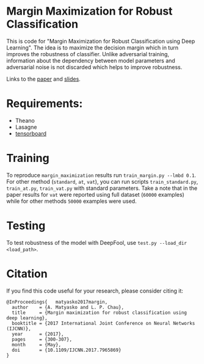 # Margin Maximization for Robust Classification

This is code for "Margin Maximization for Robust Classification using Deep Learning". The idea is to maximize the decision margin which in turn improves the robustness of classifier. Unlike adversarial training, information about the dependency between model parameters and adversarial noise is not discarded which helps to improve robustness.

Links to the [paper](https://github.com/aam-at/margin_maximization/blob/master/paper/paper.pdf) and [slides](https://github.com/aam-at/margin_maximization/blob/master/paper/slides.pdf).


# Requirements:
 - Theano
 - Lasagne
 - [tensorboard](https://github.com/dmlc/tensorboard)

# Training

To reproduce `margin_maximization` results run `train_margin.py --lmbd 0.1`. For other method (`standard`, `at`, `vat`), you can run scripts `train_standard.py`, `train_at.py`, `train_vat.py` with standard parameters. Take a note that in the paper results for `vat` were reported using full dataset (`60000` examples) while for other methods `50000` examples were used.

# Testing

To test robustness of the model with DeepFool, use `test.py --load_dir <load_path>`.

# Citation

If you find this code useful for your research, please consider citing it:
```
@InProceedings{	  matyasko2017margin,
  author	= {A. Matyasko and L. P. Chau},
  title		= {Margin maximization for robust classification using deep learning},
  booktitle	= {2017 International Joint Conference on Neural Networks (IJCNN)},
  year		= {2017},
  pages		= {300-307},
  month		= {May},
  doi		= {10.1109/IJCNN.2017.7965869}
}
```
